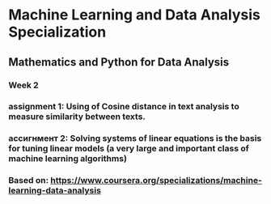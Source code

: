 # Machine Learning and Data Analysis Specialization
## Mathematics and Python for Data Analysis
### Week 2

### assignment 1: Using of Cosine distance in text analysis to measure similarity between texts.
### ассигнмент 2: Solving systems of linear equations is the basis for tuning linear models (a very large and important class of machine learning algorithms)

### Based on: <b>https://www.coursera.org/specializations/machine-learning-data-analysis
